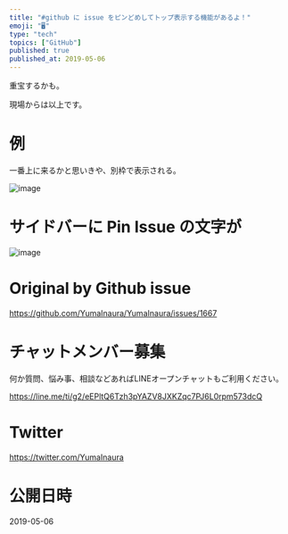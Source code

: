```yaml
---
title: "#github に issue をピンどめしてトップ表示する機能があるよ！"
emoji: "🖥"
type: "tech"
topics: ["GitHub"]
published: true
published_at: 2019-05-06
---
```


重宝するかも。

現場からは以上です。

# 例

一番上に来るかと思いきや、別枠で表示される。

![image](https://user-images.githubusercontent.com/13635059/57211045-d87bdc00-7019-11e9-9c8b-b84465612fb5.png)

# サイドバーに Pin Issue の文字が


![image](https://user-images.githubusercontent.com/13635059/57211044-d74aaf00-7019-11e9-857d-564bd964a3a1.png)


# Original by Github issue

https://github.com/YumaInaura/YumaInaura/issues/1667








<!-- Update From Qiita API -->

# チャットメンバー募集


何か質問、悩み事、相談などあればLINEオープンチャットもご利用ください。

https://line.me/ti/g2/eEPltQ6Tzh3pYAZV8JXKZqc7PJ6L0rpm573dcQ





# Twitter


https://twitter.com/YumaInaura


<!-- Update From Qiita API -->



# 公開日時

2019-05-06
